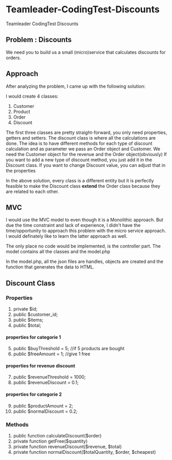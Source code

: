 # Teamleader-CodingTest-Discounts
Teamleader CodingTest Discounts

## Problem  : Discounts

We need you to build us a small (micro)service that calculates discounts for orders.

## Approach

After analyzing the problem, I came up with the following solution:

I would create 4 classes:
1. Customer
2. Product
3. Order
4. Discount

The first three classes are pretty straight-forward, you only need properties, getters and setters.
The discount class is where all the calculations are done.
The idea is to have different methods for each type of discount calculation and as parameter we pass an Order object and Customer.
We need the Customer object for the revenue and the Order object(obviously)
If you want to add a new type of discount method, you just add it in the Discount class. 
If you want to change Discount value, you can adjust that in the properties

In the above solution, every class is a different entity but it is perfectly feasible to make the Discount class **extend** the Order class because they are related to each other. 

## MVC

I would use the MVC model to even though it is a Monolithic approach. But due the time constraint and lack of experience, I didn't have the time/opportunity to approach this problem with the micro service approach. I would definately like to learn the latter approach as well.

The only place no code would be implemented, is the controller part.
The model contains all the classes and the model.php

In the model.php, all the json files are handles, objects are created and the function that generates the data to HTML.

## Discount Class

### Properties
1. private $id;
2. public $customer_id;
3. public $items;
4. public $total;

#### properties for categorie 1
5. public $buyThreshold = 5; //if 5 products are bought
6. public $freeAmount = 1; //give 1 free

#### properties for revenue discount
7. public $revenueThreshold = 1000;
8. public $revenueDiscount = 0.1;

#### properties for categorie 2
9. public $productAmount = 2;
10. public $normalDiscount = 0.2;

### Methods
1. public function calculateDiscount($order)
2. private function getFree($quantity)
3. private function revenueDiscount($revenue, $total)
4. private function normalDiscount($totalQuantity, $order, $cheapest)



